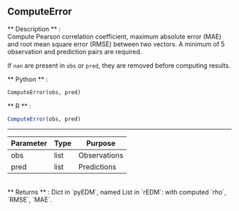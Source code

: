 
## <function> ComputeError </function> 
** Description **  :   
Compute Pearson correlation coefficient, maximum absolute error (MAE) and root mean square error (RMSE) between two vectors. A minimum of 5 observation and prediction pairs are required. 

If `nan` are present in `obs` or `pred`, they are removed before computing results. 

** Python **  :   
```python
ComputeError(obs, pred)
```

** R **  :   
```R
ComputeError(obs, pred)
```

---

| Parameter | Type |  Purpose |
| --------- | ---- |  ------- |
| obs       | list |  Observations |
| pred      | list |  Predictions |

<br/>
** Returns **  :   
Dict in `pyEDM`, named List in `rEDM`: with computed `rho`, `RMSE`, `MAE`.
